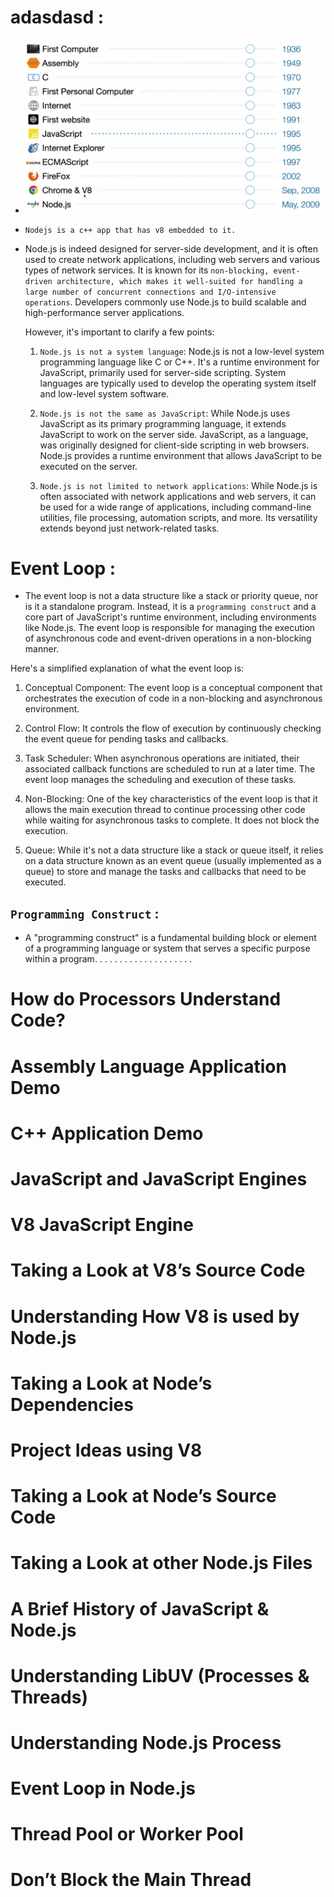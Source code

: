 # adasdasd :

-   ![History_of_JS_Web_Computers](../../Images/History_of_JS_Web_Computers.png)
-   `Nodejs is a c++ app that has v8 embedded to it.`

-   Node.js is indeed designed for server-side development, and it is often used to create network applications, including web servers and various types of network services. It is known for its `non-blocking, event-driven architecture, which makes it well-suited for handling a large number of concurrent connections and I/O-intensive operations`. Developers commonly use Node.js to build scalable and high-performance server applications.

    However, it's important to clarify a few points:

    1. `Node.js is not a system language`: Node.js is not a low-level system programming language like C or C++. It's a runtime environment for JavaScript, primarily used for server-side scripting. System languages are typically used to develop the operating system itself and low-level system software.

    2. `Node.js is not the same as JavaScript`: While Node.js uses JavaScript as its primary programming language, it extends JavaScript to work on the server side. JavaScript, as a language, was originally designed for client-side scripting in web browsers. Node.js provides a runtime environment that allows JavaScript to be executed on the server.

    3. `Node.js is not limited to network applications`: While Node.js is often associated with network applications and web servers, it can be used for a wide range of applications, including command-line utilities, file processing, automation scripts, and more. Its versatility extends beyond just network-related tasks.

# Event Loop :

-   The event loop is not a data structure like a stack or priority queue, nor is it a standalone program. Instead, it is a `programming construct` and a core part of JavaScript's runtime environment, including environments like Node.js. The event loop is responsible for managing the execution of asynchronous code and event-driven operations in a non-blocking manner.

Here's a simplified explanation of what the event loop is:

1. Conceptual Component: The event loop is a conceptual component that orchestrates the execution of code in a non-blocking and asynchronous environment.

2. Control Flow: It controls the flow of execution by continuously checking the event queue for pending tasks and callbacks.

3. Task Scheduler: When asynchronous operations are initiated, their associated callback functions are scheduled to run at a later time. The event loop manages the scheduling and execution of these tasks.

4. Non-Blocking: One of the key characteristics of the event loop is that it allows the main execution thread to continue processing other code while waiting for asynchronous tasks to complete. It does not block the execution.

5. Queue: While it's not a data structure like a stack or queue itself, it relies on a data structure known as an event queue (usually implemented as a queue) to store and manage the tasks and callbacks that need to be executed.

## `Programming Construct` :

-   A "programming construct" is a fundamental building block or element of a programming language or system that serves a specific purpose within a program.
    .
    .
    .
    .
    .
    .
    .
    .
    .
    .
    .
    .
    .
    .
    .
    .
    .
    .
    .

# How do Processors Understand Code?

# Assembly Language Application Demo

# C++ Application Demo

# JavaScript and JavaScript Engines

# V8 JavaScript Engine

# Taking a Look at V8’s Source Code

# Understanding How V8 is used by Node.js

# Taking a Look at Node’s Dependencies

# Project Ideas using V8

# Taking a Look at Node’s Source Code

# Taking a Look at other Node.js Files

# A Brief History of JavaScript & Node.js

# Understanding LibUV (Processes & Threads)

# Understanding Node.js Process

# Event Loop in Node.js

# Thread Pool or Worker Pool

# Don’t Block the Main Thread
